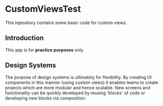 # CustomViewsTest
This repository contains some basic code for custom views.

## Introduction
This app is for **practice purposes** only. 

## Design Systems
The purpose of design systems is ultimately for flexibility. By creating UI components in this manner (using custom views) it enables
teams to create projects which are more modular and hence scalable. New screens and functionality can be quickly developed by reusing 'blocks'
of code or developing new blocks via composition.  
